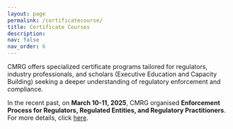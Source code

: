 ```yaml
---
layout: page
permalink: /certificatecourse/
title: Certificate Courses
description:
nav: false
nav_order: 6
---
```


CMRG offers specialized certificate programs tailored for regulators, industry professionals, and scholars (Executive Education and Capacity Building) seeking a deeper understanding of regulatory enforcement and compliance. 

In the recent past, on __March 10-11, 2025__, CMRG organised __Enforcement Process for Regulators, Regulated Entities, and Regulatory Practitioners__. For more details, click [here](https://github.com/cmrgvu/cmrgvu.github.io/blob/main/_pages/pastevents.md).


